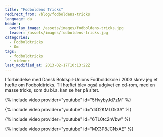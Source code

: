 ```yaml
---
title: "Fodboldens Tricks"
redirect_from: /blog/fodboldens-tricks
language: da
header:
  overlay_image: /assets/images/fodboldens-tricks.jpg
  teaser: /assets/images/fodboldens-tricks.jpg
categories:
  - Fodboldtricks
  - Om
tags:
  - fodboldtricks
  - videoer
last_modified_at: 2013-02-17T10:13:22Z
---
```


I forbindelse med Dansk Boldspil-Unions Fodboldskole i 2003 skrev jeg et hæfte om Fodboldtricks. TIl hæftet blev også udgivet en cd-rom, med en masse tricks, som du bl.a. kan se her på sitet.

{% include video provider="youtube" id="5HvybyJd7zM" %}

{% include video provider="youtube" id="diO2KMLGk3A" %}

{% include video provider="youtube" id="6TL0tc2nVbw" %}

{% include video provider="youtube" id="MX3P8JCNxAE" %}
